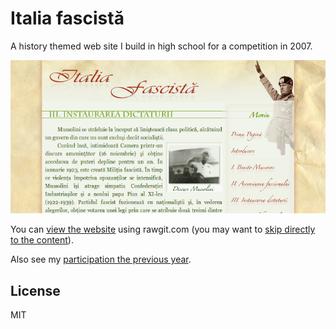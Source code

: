 # Italia fascistă

A history themed web site I build in high school for a competition in 2007.

![Screenshot](screenshot.png)

You can [view the website][rawgit] using rawgit.com (you may want to [skip
directly to the content][content]).

Also see my [participation the previous year][rstsd].

## License

MIT

[rawgit]: https://rawgit.com/paul-nechifor/italia-fascista/master/index.html
[content]: https://rawgit.com/paul-nechifor/italia-fascista/master/partea1.html
[rstsd]: https://github.com/paul-nechifor/rstsd
